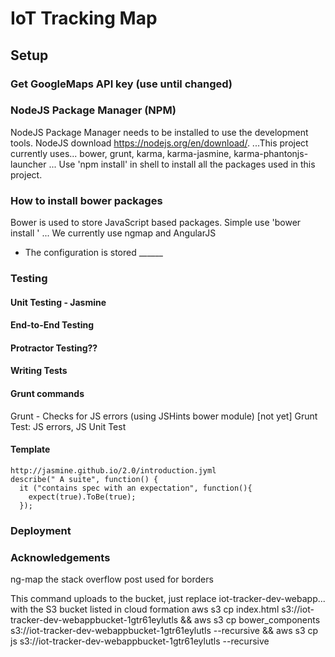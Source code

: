 # IoT Tracking Map
## Setup
### Get GoogleMaps API key (use until changed)

### NodeJS Package Manager (NPM)
NodeJS Package Manager needs to be installed to use
the development tools.
NodeJS download https://nodejs.org/en/download/.
...This project currently uses... bower, grunt, karma, karma-jasmine, karma-phantonjs-launcher
...
Use 'npm install' in shell to install all the packages used
in this project.
### How to install bower packages
Bower is used to store JavaScript based packages.
Simple use 'bower install <package>'
... We currently use ngmap and AngularJS
- The configuration is stored ______


### Testing
#### Unit Testing - Jasmine
#### End-to-End Testing
#### Protractor Testing??
#### Writing Tests


#### Grunt commands
Grunt - Checks for JS errors (using JSHints bower module)
[not yet] Grunt Test: JS errors, JS Unit Test

#### Template
```
http://jasmine.github.io/2.0/introduction.jyml
describe(" A suite", function() {
  it ("contains spec with an expectation", function(){
    expect(true).ToBe(true);
  });

```

### Deployment

### Acknowledgements
ng-map
the stack overflow post used for borders

This command uploads to the bucket, just replace iot-tracker-dev-webapp... with the S3 bucket listed in cloud formation
aws s3 cp index.html s3://iot-tracker-dev-webappbucket-1gtr61eylutls && aws s3 cp bower_components s3://iot-tracker-dev-webappbucket-1gtr61eylutls --recursive && aws s3 cp js s3://iot-tracker-dev-webappbucket-1gtr61eylutls --recursive
